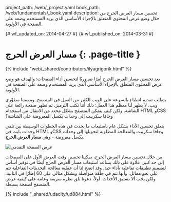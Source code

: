 project_path: /web/_project.yaml
book_path: /web/fundamentals/_book.yaml
description: تحسين مسار العرض الحرج من خلال وضع عرض المحتوى المتعلق بالإجراء الأساسي الذي يريد المستخدم وضعه على الصفحة في الأولوية.

{# wf_updated_on: 2014-04-27 #}
{# wf_published_on: 2014-03-31 #}

# مسار العرض الحرج {: .page-title }

{% include "web/_shared/contributors/ilyagrigorik.html" %}

يعد تحسين مسار العرض الحرج أمرًا ضروريًا لتحسين أداء الصفحات: والهدف هو وضع عرض المحتوى المتعلق بالإجراء الأساسي الذي يريد المستخدم وضعه على الصفحة في الأولوية.

يتطلب تقديم انطباع بالسرعة على الويب الكثير من العمل في المتصفح. وبصفتنا مطوِّري ويب، لا يظهر لنا معظم هذا العمل: ذلك أننا نكتب الترميز، ثم تظهر صفحة رائعة على الشاشة. ولكن كيف يتمكن المتصفح بشكل محدد من الانتقال من استخدام HTML وCSS وجافا سكريبت إلى وحدات بكسل المعروضة على الشاشة؟

يتعلق تحسين الأداء بشكل عام باستيعاب ما يحدث في هذه الخطوات الوسيطة بين تلقي وحدات بايت في HTML وCSS وجافا سكريبت والمعالجة المطلوبة لتحويلها إلى وحدات بكسل معروضة - وهي **مسار العرض الحرج**.

<img src="images/progressive-rendering.png" class="center" alt="عرض الصفحة التقدمي">

من خلال تحسين مسار العرض الحرج، يمكننا تحسين وقت العرض الأول على الصفحات إلى حد كبير. علاوة على ذلك يساعد استيعاب مسار العرض الحرج أيضًا في توفير أساس لتصميم تطبيقات تفاعلية بأداء جيد. وقد اتضح لنا أن عملية معالجة التحديثات التفاعلية تتم على نحو مماثل، وأنها تتم في حلقة متواصلة وبشكل مثالي على 60 إطارًا في الثانية. ولكن يجب ألا نستبق الأحداث. أولاً، دعونا نلق نظرة سريعة وعامة على كيفية عرض المتصفح لصفحة بسيطة.


{% include "_shared/udacity/ud884.html" %}




